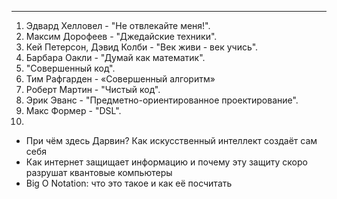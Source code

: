 ****
1. Эдвард Хелловел - "Не отвлекайте меня!".
2. Максим Дорофеев - "Джедайские техники".
3. Кей Петерсон, Дэвид Колби - "Век живи - век учись".
4. Барбара Оакли - "Думай как математик".
5. "Совершенный код".
6. Тим Рафгарден - «Совершенный алгоритм»
7. Роберт Мартин - "Чистый код".
8. Эрик Эванс - "Предметно-ориентированное проектирование".
9. Макс Формер - "DSL".
10. 
- При чём здесь Дарвин? Как искусственный интеллект создаёт сам себя
- Как интернет защищает информацию и почему эту защиту скоро разрушат квантовые компьютеры
- Big O Notation: что это такое и как её посчитать